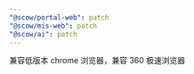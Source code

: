 ```yaml
---
"@scow/portal-web": patch
"@scow/mis-web": patch
"@scow/ai": patch
---
```


兼容低版本 chrome 浏览器，兼容 360 极速浏览器
